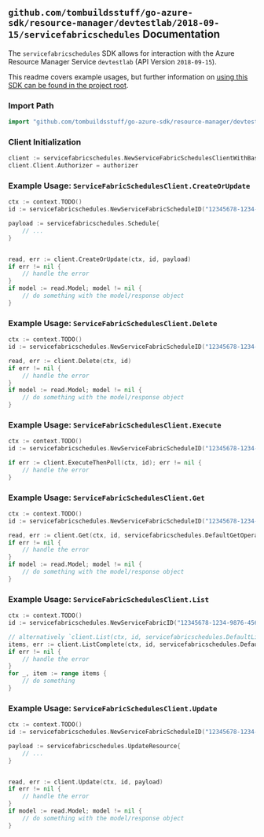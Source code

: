 
## `github.com/tombuildsstuff/go-azure-sdk/resource-manager/devtestlab/2018-09-15/servicefabricschedules` Documentation

The `servicefabricschedules` SDK allows for interaction with the Azure Resource Manager Service `devtestlab` (API Version `2018-09-15`).

This readme covers example usages, but further information on [using this SDK can be found in the project root](https://github.com/tombuildsstuff/go-azure-sdk/tree/main/docs).

### Import Path

```go
import "github.com/tombuildsstuff/go-azure-sdk/resource-manager/devtestlab/2018-09-15/servicefabricschedules"
```


### Client Initialization

```go
client := servicefabricschedules.NewServiceFabricSchedulesClientWithBaseURI("https://management.azure.com")
client.Client.Authorizer = authorizer
```


### Example Usage: `ServiceFabricSchedulesClient.CreateOrUpdate`

```go
ctx := context.TODO()
id := servicefabricschedules.NewServiceFabricScheduleID("12345678-1234-9876-4563-123456789012", "example-resource-group", "labValue", "userValue", "serviceFabricValue", "scheduleValue")

payload := servicefabricschedules.Schedule{
	// ...
}


read, err := client.CreateOrUpdate(ctx, id, payload)
if err != nil {
	// handle the error
}
if model := read.Model; model != nil {
	// do something with the model/response object
}
```


### Example Usage: `ServiceFabricSchedulesClient.Delete`

```go
ctx := context.TODO()
id := servicefabricschedules.NewServiceFabricScheduleID("12345678-1234-9876-4563-123456789012", "example-resource-group", "labValue", "userValue", "serviceFabricValue", "scheduleValue")

read, err := client.Delete(ctx, id)
if err != nil {
	// handle the error
}
if model := read.Model; model != nil {
	// do something with the model/response object
}
```


### Example Usage: `ServiceFabricSchedulesClient.Execute`

```go
ctx := context.TODO()
id := servicefabricschedules.NewServiceFabricScheduleID("12345678-1234-9876-4563-123456789012", "example-resource-group", "labValue", "userValue", "serviceFabricValue", "scheduleValue")

if err := client.ExecuteThenPoll(ctx, id); err != nil {
	// handle the error
}
```


### Example Usage: `ServiceFabricSchedulesClient.Get`

```go
ctx := context.TODO()
id := servicefabricschedules.NewServiceFabricScheduleID("12345678-1234-9876-4563-123456789012", "example-resource-group", "labValue", "userValue", "serviceFabricValue", "scheduleValue")

read, err := client.Get(ctx, id, servicefabricschedules.DefaultGetOperationOptions())
if err != nil {
	// handle the error
}
if model := read.Model; model != nil {
	// do something with the model/response object
}
```


### Example Usage: `ServiceFabricSchedulesClient.List`

```go
ctx := context.TODO()
id := servicefabricschedules.NewServiceFabricID("12345678-1234-9876-4563-123456789012", "example-resource-group", "labValue", "userValue", "serviceFabricValue")

// alternatively `client.List(ctx, id, servicefabricschedules.DefaultListOperationOptions())` can be used to do batched pagination
items, err := client.ListComplete(ctx, id, servicefabricschedules.DefaultListOperationOptions())
if err != nil {
	// handle the error
}
for _, item := range items {
	// do something
}
```


### Example Usage: `ServiceFabricSchedulesClient.Update`

```go
ctx := context.TODO()
id := servicefabricschedules.NewServiceFabricScheduleID("12345678-1234-9876-4563-123456789012", "example-resource-group", "labValue", "userValue", "serviceFabricValue", "scheduleValue")

payload := servicefabricschedules.UpdateResource{
	// ...
}


read, err := client.Update(ctx, id, payload)
if err != nil {
	// handle the error
}
if model := read.Model; model != nil {
	// do something with the model/response object
}
```
